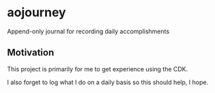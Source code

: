 # aojourney
Append-only journal for recording daily accomplishments

## Motivation

This project is primarily for me to get experience using the CDK.

I also forget to log what I do on a daily basis so this should help, I hope.
